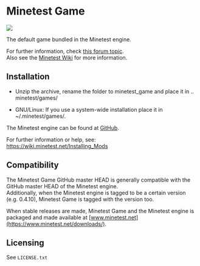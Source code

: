 # Minetest Game

![](https://github.com/mt-mods/jumpdrive/workflows/luacheck/badge.svg)

The default game bundled in the Minetest engine.  

For further information, check
[this forum topic](https://forum.minetest.net/viewtopic.php?f=15&t=9724).   
Also see the [Minetest Wiki](https://wiki.minetest.net/Subgames/Minetest_Game)
for more information.

## Installation

- Unzip the archive, rename the folder to minetest_game and
place it in .. minetest/games/

- GNU/Linux: If you use a system-wide installation place
    it in ~/.minetest/games/.

The Minetest engine can be found at [GitHub](https://github.com/minetest/minetest).

For further information or help, see:  
https://wiki.minetest.net/Installing_Mods

## Compatibility

The Minetest Game GitHub master HEAD is generally compatible with the GitHub
master HEAD of the Minetest engine.  
Additionally, when the Minetest engine is tagged to be a certain version (e.g.
0.4.10), Minetest Game is tagged with the version too.

When stable releases are made, Minetest Game and the Minetest engine is packaged
and made available at [www.minetest.net](https://www.minetest.net/downloads/).

## Licensing

See `LICENSE.txt`
